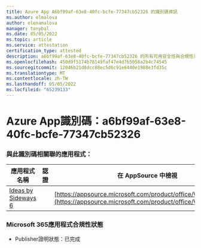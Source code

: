 ```yaml
---
title: Azure App A6bf99af-63e8-40fc-bcfe-77347cb52326 的識別碼資訊
ms.author: elmalova
author: elenamalova
manager: tonybal
ms.date: 05/05/2022
ms.topic: article
ms.service: attestation
certification_type: attested
description: a6bf99af-63e8-40fc-bcfe-77347cb52326 的所有可用安全性與合規性資訊。
ms.openlocfilehash: 450d9f5174b78149faf47e4d7b5058a2b4c74545
ms.sourcegitcommit: 12046b21d8dcc88ec5d6c91e6440e1988e3fd35c
ms.translationtype: MT
ms.contentlocale: zh-TW
ms.lasthandoff: 05/05/2022
ms.locfileid: "65239133"
---
```

# <a name="azure-app-id-a6bf99af-63e8-40fc-bcfe-77347cb52326"></a>Azure App識別碼：a6bf99af-63e8-40fc-bcfe-77347cb52326


### <a name="apps-associated-with-this-id"></a>與此識別碼相關聯的應用程式：
| **應用程式名稱** | **認證** | **在 AppSource 中檢視** |
|--------------|---------------|-----------------------|
| [Ideas by Sideways 6](../forward/WA200002782.md) |  | [https://appsource.microsoft.com/product/office/WA200002782](https://appsource.microsoft.com/product/office/WA200002782) |

### <a name="microsoft-365-app-compliance-status"></a>Microsoft 365應用程式合規性狀態
- Publisher證明狀態：已完成
